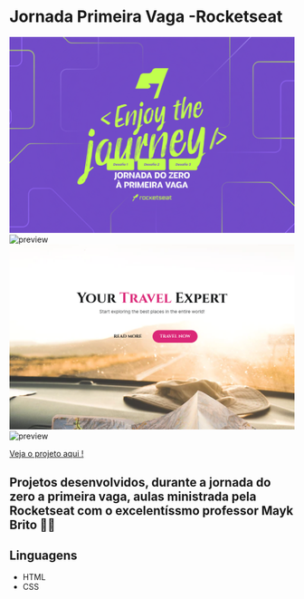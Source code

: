 # Jornada Primeira Vaga -Rocketseat

![preview](img/img-readme.png)
![preview](img/img-1-reademe.png)
![preview](img/img-2-readme.png)
![preview](img/img-3-readme.png)

 
[Veja o projeto aqui !](https://jornada-primeria-vaga.vercel.app/ )

  
## Projetos desenvolvidos, durante a jornada do zero a primeira vaga, aulas ministrada pela Rocketseat com o excelentíssmo professor Mayk Brito 💜💜


## Linguagens 
- HTML <br>
- CSS